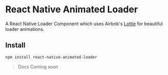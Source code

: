 # React Native Animated Loader

A React Native Loader Component which uses Airbnb's [Lottie](https://github.com/react-native-community/lottie-react-native) for beautiful loader animations.

## Install

```
npm install react-native-animated-loader
```

> Docs Coming soon